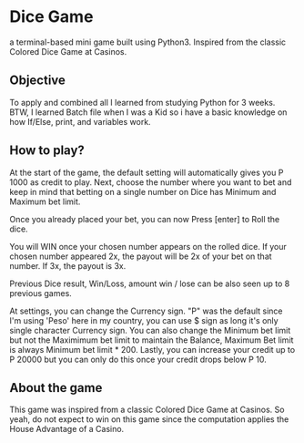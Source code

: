 # Dice Game
a terminal-based mini game built using Python3. Inspired from the classic Colored Dice Game at Casinos.

## Objective
To apply and combined all I learned from studying Python for 3 weeks. BTW, I learned Batch file when I was a Kid so i have a basic knowledge on how If/Else, print, and variables work.

## How to play?
At the start of the game, the default setting will automatically gives you P 1000 as credit to play. Next, choose the number where you want to bet and keep in mind that betting on a single number on Dice has Minimum and Maximum bet limit.

Once you already placed your bet, you can now Press [enter] to Roll the dice.

You will WIN once your chosen number appears on the rolled dice. If your chosen number appeared 2x, the payout will be 2x of your bet on that number. If 3x, the payout is 3x.

Previous Dice result, Win/Loss, amount win / lose can be also seen up to 8 previous games.

At settings, you can change the Currency sign. "P" was the default since I'm using 'Peso' here in my country, you can use $ sign as long it's only single character Currency sign. You can also change the Minimum bet limit but not the Maximimum bet limit to maintain the Balance, Maximum Bet limit is always Minimum bet limit * 200. Lastly, you can increase your credit up to P 20000 but you can only do this once your credit drops below P 10.

## About the game
This game was inspired from a classic Colored Dice Game at Casinos. So yeah, do not expect to win on this game since the computation applies the House Advantage of a Casino.
